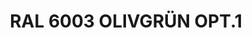 ---
layout: product
title: "RAL 6003 OLIVGRÜN OPT.1"
price: "300" 
desc: "Akrilna boja 17mL"
img_path: "/assets/img/A.MIG-0001.webp"
brand: "AMMO"
available: false
special_offer: false
new: false
soon: false
cat: "020000"
subcat: "020100"
subsubcat: "020101"
sifra: "A.MIG-0001"
popular: false
---